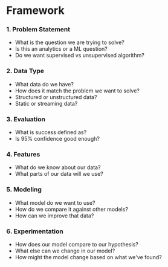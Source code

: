 # Framework #

### 1. Problem Statement ###
- What is the question we are trying to solve?
- Is this an analytics or a ML question?
- Do we want supervised vs unsupervised algorithm?

### 2. Data Type ###
- What data do we have? 
- How does it match the problem we want to solve? 
- Structured or unstructured data? 
- Static or streaming data?

### 3. Evaluation ###
- What is success defined as?
- Is 95% confidence good enough?

### 4. Features ###
- What do we know about our data?
- What parts of our data will we use?

### 5. Modeling ###
- What model do we want to use? 
- How do we compare it against other models?
- How can we improve that data?

### 6. Experimentation ###
- How does our model compare to our hypothesis?
- What else can we change in our model?
- How might the model change based on what we've found? 
